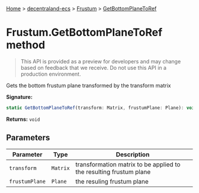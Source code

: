 [Home](./index) &gt; [decentraland-ecs](./decentraland-ecs.md) &gt; [Frustum](./decentraland-ecs.frustum.md) &gt; [GetBottomPlaneToRef](./decentraland-ecs.frustum.getbottomplanetoref.md)

# Frustum.GetBottomPlaneToRef method

> This API is provided as a preview for developers and may change based on feedback that we receive. Do not use this API in a production environment.

Gets the bottom frustum plane transformed by the transform matrix

**Signature:**
```javascript
static GetBottomPlaneToRef(transform: Matrix, frustumPlane: Plane): void;
```
**Returns:** `void`

## Parameters

|  Parameter | Type | Description |
|  --- | --- | --- |
|  `transform` | `Matrix` | transformation matrix to be applied to the resulting frustum plane |
|  `frustumPlane` | `Plane` | the resuling frustum plane |

